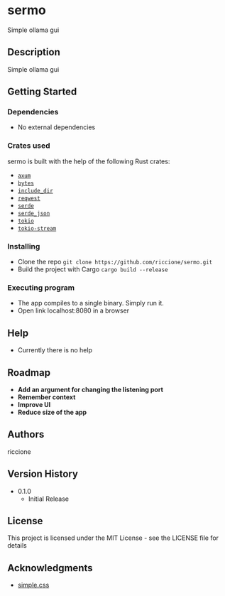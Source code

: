# sermo

Simple ollama gui

## Description

Simple ollama gui

## Getting Started

### Dependencies

* No external dependencies

### Crates used

sermo is built with the help of the following Rust crates:

- [`axum`](https://crates.io/crates/axum)
- [`bytes`](https://crates.io/crates/bytes)
- [`include_dir`](https://crates.io/crates/include_dir)
- [`reqwest`](https://crates.io/crates/reqwest)
- [`serde`](https://crates.io/crates/serde)
- [`serde_json`](https://crates.io/crates/serde_json)
- [`tokio`](https://crates.io/crates/tokio)
- [`tokio-stream`](https://crates.io/crates/tokio-stream)

### Installing

* Clone the repo `git clone https://github.com/riccione/sermo.git`
* Build the project with Cargo `cargo build --release`

### Executing program

* The app compiles to a single binary. Simply run it.
* Open link localhost:8080 in a browser

## Help

* Currently there is no help

## Roadmap

- **Add an argument for changing the listening port**
- **Remember context**
- **Improve UI**
- **Reduce size of the app**

## Authors

riccione

## Version History

* 0.1.0
    * Initial Release

## License

This project is licensed under the MIT License - see the LICENSE file for details

## Acknowledgments

* [simple.css](https://github.com/kevquirk/simple.css)
